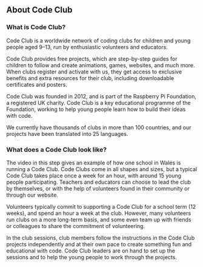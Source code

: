 ## About Code Club


### What is Code Club?
Code Club is a worldwide network of coding clubs for children and young people aged 9–13, run by enthusiastic volunteers and educators.

Code Club provides free projects, which are step-by-step guides for children to follow and create animations, games, websites, and much more. When clubs register and activate with us, they get access to exclusive benefits and extra resources for their club, including downloadable certificates and posters.

Code Club was founded in 2012, and is part of the Raspberry Pi Foundation, a registered UK charity. Code Club is a key educational programme of the Foundation, working to help young people learn how to build their ideas with code.

We currently have thousands of clubs in more than 100 countries, and our projects have been translated into 25 languages.

### What does a Code Club look like?
The video in this step gives an example of how one school in Wales is running a Code Club. Code Clubs come in all shapes and sizes, but a typical Code Club takes place once a week for an hour, with around 15 young people participating. Teachers and educators can choose to lead the club by themselves, or with the help of volunteers found in their community or through our website.

Volunteers typically commit to supporting a Code Club for a school term (12 weeks), and spend an hour a week at the club. However, many volunteers run clubs on a more long-term basis, and some even team up with friends or colleagues to share the commitment of volunteering.

In the club sessions, club members follow the instructions in the Code Club projects independently and at their own pace to create something fun and educational with code. Code Club leaders are on hand to set up the sessions and to help the young people to work through the projects.
